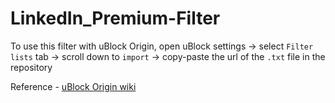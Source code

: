 # LinkedIn_Premium-Filter

To use this filter with uBlock Origin, open uBlock settings -> select ```Filter lists``` tab -> scroll down to ```import``` -> copy-paste the url of the ```.txt``` file in the repository

Reference - [uBlock Origin wiki](https://github.com/gorhill/uBlock/wiki/Filter-lists-from-around-the-web)
